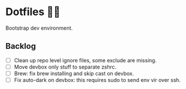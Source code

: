 # Dotfiles 🐰🚀

Bootstrap dev environment.

## Backlog

- [ ] Clean up repo level ignore files, some exclude are missing.
- [ ] Move devbox only stuff to separate zshrc.
- [ ] Brew: fix brew installing and skip cast on devbox.
- [ ] Fix auto-dark on devbox: this requires sudo to send env vir over ssh.
